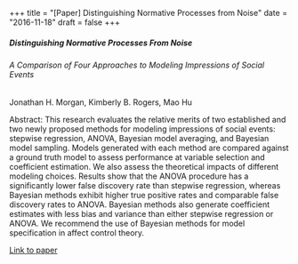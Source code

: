 +++
title = "[Paper] Distinguishing Normative Processes from Noise"
date = "2016-11-18"
draft = false
+++

##### Distinguishing Normative Processes From Noise
######  A Comparison of Four Approaches to Modeling Impressions of Social Events 

Jonathan H. Morgan, Kimberly B. Rogers, Mao Hu

Abstract: This research evaluates the relative merits of two established and two newly proposed methods for modeling impressions of social events: stepwise regression, ANOVA, Bayesian model averaging, and Bayesian model sampling. Models generated with each method are compared against a ground truth model to assess performance at variable selection and coefficient estimation. We also assess the theoretical impacts of different modeling choices. Results show that the ANOVA procedure has a significantly lower false discovery rate than stepwise regression, whereas Bayesian methods exhibit higher true positive rates and comparable false discovery rates to ANOVA. Bayesian methods also generate coefficient estimates with less bias and variance than either stepwise regression or ANOVA. We recommend the use of Bayesian methods for model specification in affect control theory. 

[Link to paper](http://journals.sagepub.com/doi/abs/10.1177/0190272516666794)
